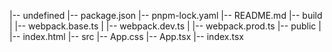 |-- undefined
|-- package.json
|-- pnpm-lock.yaml
|-- README.md
|-- build
| |-- webpack.base.ts
| |-- webpack.dev.ts
| |-- webpack.prod.ts
|-- public
| |-- index.html
|-- src
|-- App.css
|-- App.tsx
|-- index.tsx
